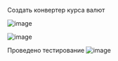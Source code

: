 Создать конвертер курса валют


![image](https://github.com/DubitskiyKirill/Laboratory-work-3-and-4/assets/125906191/923e236b-6d75-46bb-bef5-a27c7a8c91a5)

![image](https://github.com/DubitskiyKirill/Laboratory-work-3/assets/125906191/b3d2fefa-19d0-46f6-8bbf-28e59e268d09)

Проведено тестирование
![image](https://github.com/DubitskiyKirill/Laboratory-work-3-and-4/assets/125906191/ee9426fe-d16f-4e38-913b-5c55b54b3c93)


